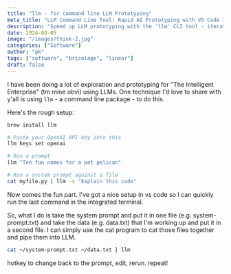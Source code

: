 ```yaml
---
title: "llm - for command line LLM Prototyping"
meta_title: "LLM Command Line Tool: Rapid AI Prototyping with VS Code Integration"
description: "Speed up LLM prototyping with the 'llm' CLI tool - iterate prompts quickly using VS Code hotkeys"
date: 2024-08-05
image: "/images/think-2.jpg"
categories: ["Software"]
author: "pk"
tags: ["software", "bricolage", "linear"]
draft: false
---
```


I have been doing a lot of exploration and prototyping for "The Intelligent Enterprise" (tm mine obvi) using LLMs. One technique I'd love to share with y'all is using `llm` - a command line package - to do this.

Here's the rough setup:
```bash
brew install llm

# Paste your OpenAI API key into this
llm keys set openai

# Run a prompt
llm "Ten fun names for a pet pelican"

# Run a system prompt against a file
cat myfile.py | llm -s "Explain this code"
```

Now comes the fun part. I've got a nice setup in vs code so I can quickly run the last command in the integrated terminal.

So, what I do is take the system prompt and put it in one file (e.g. system-prompt.txt) and take the data (e.g. data.txt) that I'm working up and put it in a second file. I can simply use the cat program to cat those files together and pipe them into LLM.

```bash
cat ~/system-prompt.txt ~/data.txt | llm
```

hotkey to change back to the prompt, edit, rerun. repeat!
